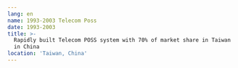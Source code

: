 ```yaml
---
lang: en
name: 1993-2003 Telecom Poss
date: 1993-2003
title: >-
  Rapidly built Telecom POSS system with 70% of market share in Taiwan and 25%
  in China
location: 'Taiwan, China'
---
```



